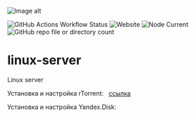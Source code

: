 ![Image alt](https://storage.yandexcloud.net/xdr-bucket/wiki-vulong-development/wiki.png)


![GitHub Actions Workflow Status](https://img.shields.io/github/actions/workflow/status/Vulong-development/wiki/build.yml)
![Website](https://img.shields.io/website?url=https%3A%2F%2Fvulong-development.github.io%2Fwiki%2F)
![Node Current](https://img.shields.io/node/v/%4011ty%2Feleventy)
![GitHub repo file or directory count](https://img.shields.io/github/directory-file-count/Vulong-development/wiki)

# linux-server
Linux server

Установка и настройка rTorrent: &nbsp; [ссылка](https://github.com/Vulong-development/linux-server/tree/master/rTorrent)

Установка и настройка Yandex.Disk:
